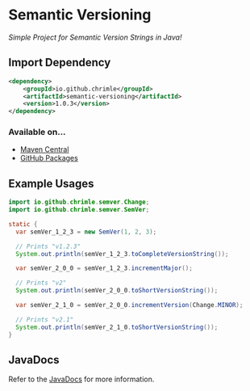# Semantic Versioning
*Simple Project for Semantic Version Strings in Java!*

## Import Dependency
```xml
<dependency>
    <groupId>io.github.chrimle</groupId>
    <artifactId>semantic-versioning</artifactId>
    <version>1.0.3</version>
</dependency>
```
### Available on...
- [Maven Central](https://central.sonatype.com/artifact/io.github.chrimle/semantic-versioning)
- [GitHub Packages](https://github.com/Chrimle/Semantic-Versioning/packages/)


## Example Usages

```java
import io.github.chrimle.semver.Change;
import io.github.chrimle.semver.SemVer;

static {
  var semVer_1_2_3 = new SemVer(1, 2, 3);

  // Prints "v1.2.3"
  System.out.println(semVer_1_2_3.toCompleteVersionString());

  var semVer_2_0_0 = semVer_1_2_3.incrementMajor();

  // Prints "v2"
  System.out.println(semVer_2_0_0.toShortVersionString());

  var semVer_2_1_0 = semVer_2_0_0.incrementVersion(Change.MINOR);

  // Prints "v2.1"
  System.out.println(semVer_2_1_0.toShortVersionString());
}
```
## JavaDocs
Refer to the [JavaDocs](https://javadoc.io/doc/io.github.chrimle/semantic-versioning/latest/index.html) for more information. 
